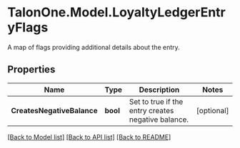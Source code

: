 # TalonOne.Model.LoyaltyLedgerEntryFlags
A map of flags providing additional details about the entry.
## Properties

Name | Type | Description | Notes
------------ | ------------- | ------------- | -------------
**CreatesNegativeBalance** | **bool** | Set to true if the entry creates negative balance. | [optional] 

[[Back to Model list]](../README.md#documentation-for-models) [[Back to API list]](../README.md#documentation-for-api-endpoints) [[Back to README]](../README.md)

